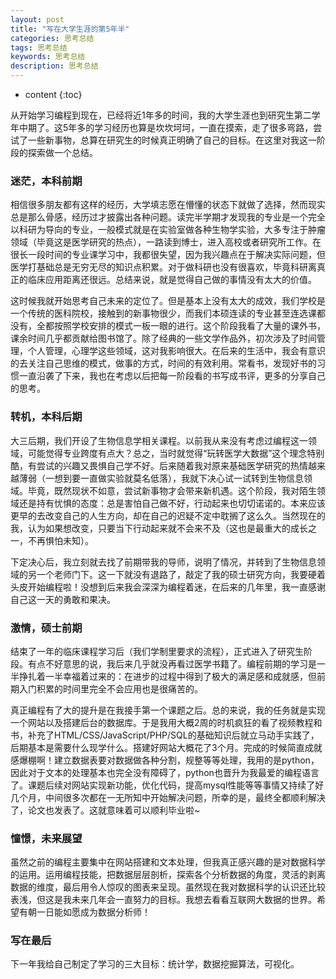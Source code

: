 ```yaml
---
layout: post
title: "写在大学生涯的第5年半"
categories: 思考总结
tags: 思考总结
keywords: 思考总结
description: 思考总结
---
```


* content
{:toc}

从开始学习编程到现在，已经将近1年多的时间，我的大学生涯也到研究生第二学年中期了。这5年多的学习经历也算是坎坎坷坷，一直在摸索，走了很多弯路，尝试了一些新事物，总算在研究生的时候真正明确了自己的目标。在这里对我这一阶段的探索做一个总结。


### 迷茫，本科前期
相信很多朋友都有这样的经历，大学填志愿在懵懂的状态下就做了选择，然而现实总是那么骨感，经历过才披露出各种问题。读完半学期才发现我的专业是一个完全以科研为导向的专业，一般模式就是在实验室做各种生物学实验，大多专注于肿瘤领域（毕竟这是医学研究的热点），一路读到博士，进入高校或者研究所工作。在很长一段时间的专业课学习中，我都很失望，因为我兴趣点在于解决实际问题，但医学打基础总是无穷无尽的知识点积累。对于做科研也没有很喜欢，毕竟科研离真正的临床应用距离还很远。总结来说，就是觉得自己做的事情没有太大的价值。

这时候我就开始思考自己未来的定位了。但是基本上没有太大的成效，我们学校是一个传统的医科院校，接触到的新事物很少，而我们本硕连读的专业甚至连选课都没有，全都按照学校安排的模式一板一眼的进行。这个阶段我看了大量的课外书，课余时间几乎都贡献给图书馆了。除了经典的一些文学作品外，初次涉及了时间管理，个人管理，心理学这些领域，这对我影响很大。在后来的生活中，我会有意识的去关注自己思维的模式，做事的方式，时间的有效利用。常看书，发现好书的习惯一直沿袭了下来，我也在考虑以后把每一阶段看的书写成书评，更多的分享自己的思考。

### 转机，本科后期
大三后期，我们开设了生物信息学相关课程。以前我从来没有考虑过编程这一领域，可能觉得专业跨度有点大？总之，当时就觉得“玩转医学大数据”这个理念特别酷，有尝试的兴趣又畏惧自己学不好。后来随着我对原来基础医学研究的热情越来越薄弱（一想到要一直做实验就莫名低落），我就下决心试一试转到生物信息领域。毕竟，既然现状不如意，尝试新事物才会带来新机遇。这个阶段，我对陌生领域还是持有忧惧的态度：总是害怕自己做不好，行动起来也切切诺诺的。本来应该更早的去改变自己的人生方向，却在自己的迟疑不定中耽搁了这么久。当然现在的我，认为如果想改变，只要当下行动起来就不会来不及（这也是最重大的成长之一，不再惧怕未知）。

下定决心后，我立刻就去找了前期带我的导师，说明了情况，并转到了生物信息领域的另一个老师门下。这一下就没有退路了，敲定了我的硕士研究方向，我要硬着头皮开始编程啦！没想到后来我会深深为编程着迷，在后来的几年里，我一直感谢自己这一天的勇敢和果决。

### 激情，硕士前期
结束了一年的临床课程学习后（我们学制里要求的流程），正式进入了研究生阶段。有点不好意思的说，我后来几乎就没再看过医学书籍了。编程前期的学习是一半挣扎着一半幸福着过来的：在进步的过程中得到了极大的满足感和成就感，但前期入门积累的时间里完全不会应用也是很痛苦的。

真正编程有了大的提升是在我接手第一个课题之后。总的来说，我的任务就是实现一个网站以及搭建后台的数据库。于是我用大概2周的时机疯狂的看了视频教程和书，补充了HTML/CSS/JavaScript/PHP/SQL的基础知识后就立马动手实践了，后期基本是需要什么现学什么。搭建好网站大概花了3个月。完成的时候简直成就感爆棚啊！建立数据表要对数据做各种分割，规整等等处理，我用的是python，因此对于文本的处理基本也完全没有障碍了，python也晋升为我最爱的编程语言了。课题后续对网站实现新功能，优化代码，提高mysql性能等等事情又持续了好几个月，中间很多次都在一无所知中开始解决问题，所幸的是，最终全都顺利解决了，论文也发表了。这就意味着可以顺利毕业啦~

### 憧憬，未来展望
虽然之前的编程主要集中在网站搭建和文本处理，但我真正感兴趣的是对数据科学的运用。运用编程技能，把数据层层剖析，探索各个分析数据的角度，灵活的剥离数据的维度，最后用令人惊叹的图表来呈现。虽然现在我对数据科学的认识还比较表浅，但这是我未来几年会一直努力的目标。我想去看看互联网大数据的世界。希望有朝一日能如愿成为数据分析师！


### 写在最后
下一年我给自己制定了学习的三大目标：统计学，数据挖掘算法，可视化。